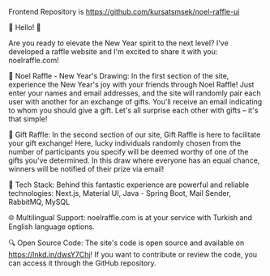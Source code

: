 Frontend Repository is https://github.com/kursatsmsek/noel-raffle-ui

🎉 Hello! 🎁

Are you ready to elevate the New Year spirit to the next level? I've developed a raffle website and I'm excited to share it with you: noelraffle.com!

🌟 Noel Raffle - New Year's Drawing:
In the first section of the site, experience the New Year's joy with your friends through Noel Raffle! Just enter your names and email addresses, and the site will randomly pair each user with another for an exchange of gifts. You'll receive an email indicating to whom you should give a gift. Let's all surprise each other with gifts – it's that simple!

🎁 Gift Raffle:
In the second section of our site, Gift Raffle is here to facilitate your gift exchange! Here, lucky individuals randomly chosen from the number of participants you specify will be deemed worthy of one of the gifts you've determined. In this draw where everyone has an equal chance, winners will be notified of their prize via email!

🚀 Tech Stack:
Behind this fantastic experience are powerful and reliable technologies:
Next.js,
Material UI,
Java - Spring Boot,
Mail Sender,
RabbitMQ,
MySQL

🌐 Multilingual Support:
noelraffle.com is at your service with Turkish and English language options.

🔍 Open Source Code:
The site's code is open source and available on https://lnkd.in/dwsY7Chj! If you want to contribute or review the code, you can access it through the GitHub repository.
